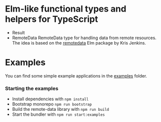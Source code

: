 # Elm-like functional types and helpers for TypeScript

- Result
- RemoteData
RemoteData type for handling data from remote resources.
The idea is based on the [remotedata](https://package.elm-lang.org/packages/krisajenkins/remotedata/latest/) Elm package
by Kris Jenkins.

# Examples

You can find some simple example applications in the [examples](https://github.com/kakekomu/remote-data/tree/master/examples) folder.

### Starting the examples
 - Install dependencies with `npm install`
 - Bootstrap monorepo `npm run bootstrap`
 - Build the remote-data library with `npm run build`
 - Start the bundler with `npm run start:examples`
